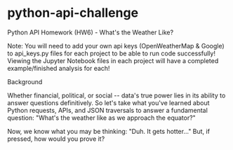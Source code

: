 # python-api-challenge
Python API Homework (HW6) - What's the Weather Like?


Note: You will need to add your own api keys (OpenWeatherMap & Google) to api_keys.py files for each project to be able to run code successfully!
Viewing the Jupyter Notebook files in each project will have a completed example/finished analysis for each!


Background


Whether financial, political, or social -- data's true power lies in its ability to answer questions definitively. So let's take what you've learned about Python requests, APIs, and JSON traversals to answer a fundamental question: "What's the weather like as we approach the equator?"


Now, we know what you may be thinking: "Duh. It gets hotter..."
But, if pressed, how would you prove it?
